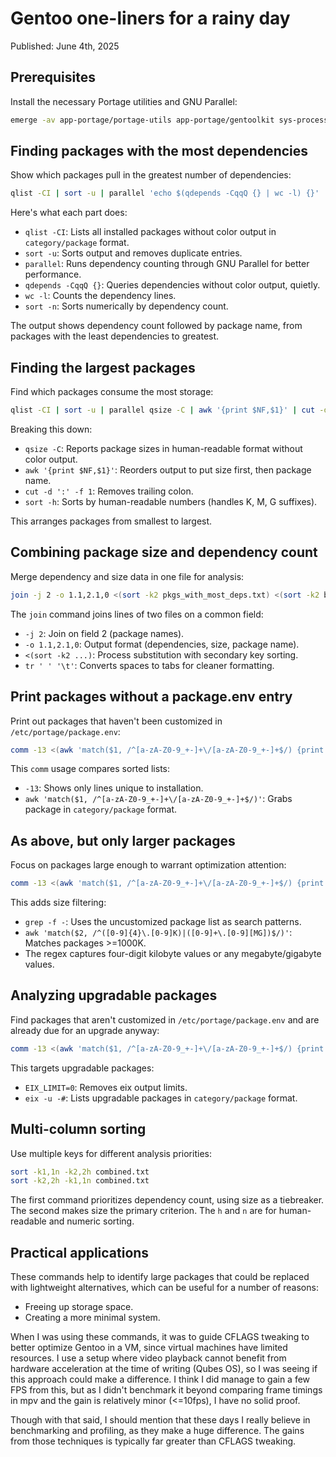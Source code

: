 # Gentoo one-liners for a rainy day

Published: June 4th, 2025

## Prerequisites

Install the necessary Portage utilities and GNU Parallel:

```sh
emerge -av app-portage/portage-utils app-portage/gentoolkit sys-process/parallel
```

## Finding packages with the most dependencies

Show which packages pull in the greatest number of dependencies:

```sh
qlist -CI | sort -u | parallel 'echo $(qdepends -CqqQ {} | wc -l) {}' | sort -n > pkgs_with_most_deps.txt
```

Here's what each part does:

- `qlist -CI`: Lists all installed packages without color output in
  `category/package` format.
- `sort -u`: Sorts output and removes duplicate entries.
- `parallel`: Runs dependency counting through GNU Parallel for better performance.
- `qdepends -CqqQ {}`: Queries dependencies without color output, quietly.
- `wc -l`: Counts the dependency lines.
- `sort -n`: Sorts numerically by dependency count.

The output shows dependency count followed by package name, from
packages with the least dependencies to greatest.

## Finding the largest packages

Find which packages consume the most storage:

```sh
qlist -CI | sort -u | parallel qsize -C | awk '{print $NF,$1}' | cut -d ':' -f 1 | sort -h > biggest_pkgs.txt
```

Breaking this down:

- `qsize -C`: Reports package sizes in human-readable format without color output.
- `awk '{print $NF,$1}'`: Reorders output to put size first, then package name.
- `cut -d ':' -f 1`: Removes trailing colon.
- `sort -h`: Sorts by human-readable numbers (handles K, M, G suffixes).

This arranges packages from smallest to largest.

## Combining package size and dependency count

Merge dependency and size data in one file for analysis:

```sh
join -j 2 -o 1.1,2.1,0 <(sort -k2 pkgs_with_most_deps.txt) <(sort -k2 biggest_pkgs.txt) | sort -n | tr ' ' '\t' > combined.txt
```

The `join` command joins lines of two files on a common field:

- `-j 2`: Join on field 2 (package names).
- `-o 1.1,2.1,0`: Output format (dependencies, size, package name).
- `<(sort -k2 ...)`: Process substitution with secondary key sorting.
- `tr ' ' '\t'`: Converts spaces to tabs for cleaner formatting.

## Print packages without a package.env entry

Print out packages that haven't been customized in
`/etc/portage/package.env`:

```sh
comm -13 <(awk 'match($1, /^[a-zA-Z0-9_+-]+\/[a-zA-Z0-9_+-]+$/) {print $1}' /etc/portage/package.env/* | sort -u) <(qlist -CI | sort -u)
```

This `comm` usage compares sorted lists:

- `-13`: Shows only lines unique to installation.
- `awk 'match($1, /^[a-zA-Z0-9_+-]+\/[a-zA-Z0-9_+-]+$/)'`: Grabs package
  in `category/package` format.

## As above, but only larger packages

Focus on packages large enough to warrant optimization attention:

```sh
comm -13 <(awk 'match($1, /^[a-zA-Z0-9_+-]+\/[a-zA-Z0-9_+-]+$/) {print $1}' /etc/portage/package.env/* | sort -u) <(qlist -CI | sort -u) | grep -f - combined.txt | awk 'match($2, /^([0-9]{4}\.[0-9]K)|([0-9]+\.[0-9][MG])$/)' | sort -n
```

This adds size filtering:

- `grep -f -`: Uses the uncustomized package list as search patterns.
- `awk 'match($2, /^([0-9]{4}\.[0-9]K)|([0-9]+\.[0-9][MG])$/)'`: Matches
  packages >=1000K.
- The regex captures four-digit kilobyte values or any megabyte/gigabyte values.

## Analyzing upgradable packages

Find packages that aren't customized in `/etc/portage/package.env` and
are already due for an upgrade anyway:

```sh
comm -13 <(awk 'match($1, /^[a-zA-Z0-9_+-]+\/[a-zA-Z0-9_+-]+$/) {print $1}' /etc/portage/package.env/* | sort -u) <(EIX_LIMIT=0 eix -u -# | sort -u)
```

This targets upgradable packages:

- `EIX_LIMIT=0`: Removes eix output limits.
- `eix -u -#`: Lists upgradable packages in `category/package` format.

## Multi-column sorting

Use multiple keys for different analysis priorities:

```sh
sort -k1,1n -k2,2h combined.txt
sort -k2,2h -k1,1n combined.txt
```

The first command prioritizes dependency count, using size as a
tiebreaker. The second makes size the primary criterion. The `h` and `n`
are for human-readable and numeric sorting.

## Practical applications

These commands help to identify large packages that could be replaced
with lightweight alternatives, which can be useful for a number of
reasons:

- Freeing up storage space.
- Creating a more minimal system.

When I was using these commands, it was to guide CFLAGS tweaking to
better optimize Gentoo in a VM, since virtual machines have limited
resources. I use a setup where video playback cannot benefit from
hardware acceleration at the time of writing (Qubes OS), so I was seeing
if this approach could make a difference. I think I did manage to gain a
few FPS from this, but as I didn't benchmark it beyond comparing frame
timings in mpv and the gain is relatively minor (<=10fps), I have no
solid proof.

Though with that said, I should mention that these days I really believe
in benchmarking and profiling, as they make a huge difference. The gains
from those techniques is typically far greater than CFLAGS tweaking.
